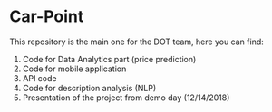# Car-Point

This repository is the main one for the DOT team, here you can find:
1. Code for Data Analytics part (price prediction)
2. Code for mobile application
3. API code
4. Code for description analysis (NLP)
5. Presentation of the project from demo day (12/14/2018)

